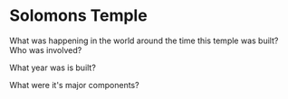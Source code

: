 # Solomons Temple 


What was happening in the world around the time this temple was built?  Who was involved?

What year was is built? 

What were it's major components? 
